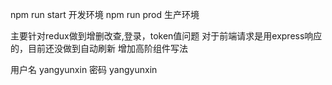 npm run start 开发环境
npm run prod 生产环境

主要针对redux做到增删改查,登录，token值问题
对于前端请求是用express响应的，目前还没做到自动刷新
增加高阶组件写法

用户名 yangyunxin
密码   yangyunxin

